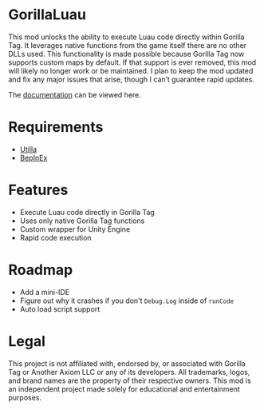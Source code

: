 # GorillaLuau
This mod unlocks the ability to execute Luau code directly within Gorilla Tag. It leverages native functions from the game itself there are no other DLLs used. This functionality is made possible because Gorilla Tag now supports custom maps by default. If that support is ever removed, this mod will likely no longer work or be maintained. I plan to keep the mod updated and fix any major issues that arise, though I can’t guarantee rapid updates.

The [documentation](https://github.com/severedcli/GorillaLuau/blob/main/Documentation.md) can be viewed here.

# Requirements
- [Utilla](https://github.com/developer9998/Utilla)
- [BepInEx](https://github.com/BepInEx/BepInEx)

# Features
- Execute Luau code directly in Gorilla Tag
- Uses only native Gorilla Tag functions
- Custom wrapper for Unity Engine
- Rapid code execution

# Roadmap
- Add a mini-IDE
- Figure out why it crashes if you don't `Debug.Log` inside of `runCode`
- Auto load script support

# Legal
This project is not affiliated with, endorsed by, or associated with Gorilla Tag or Another Axiom LLC or any of its developers. All trademarks, logos, and brand names are the property of their respective owners. This mod is an independent project made solely for educational and entertainment purposes.
